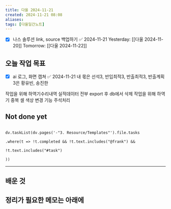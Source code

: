 ```yaml
---
title: 다울 2024-11-21
created: 2024-11-21 08:08
aliases: 
tags: [다울일간노트]
---
```

- [x] 나스 솔루션 link, source 백업하기 ✅ 2024-11-21
Yesterday: [[다울 2024-11-20]]
Tomorrow: [[다울 2024-11-22]]


## 오늘 작업 목표
- [x] ai 로그, 화면 캡쳐 ✅ 2024-11-21
      내 몫은 선석3, 반입최적3, 반출최적3, 반출계획3은 황유빈, 송진한 

작업을 위해 하역기수리내역 실적데이터 전부 export 후 db에서 삭제
작업을 위해 하역기 중복 셀 색상 변경 기능 주석처리



## Not done yet

```dataviewjs

dv.taskList(dv.pages('-"3. Resource/Templates"').file.tasks

.where(t => !t.completed && !t.text.includes("@frank") &&

!t.text.includes("#task")

))

```

---

## 배운 것




## 정리가 필요한 메모는 아래에



